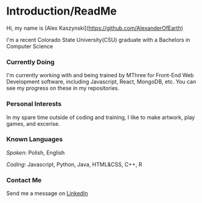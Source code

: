 # Introduction/ReadMe
  Hi, my name is (Alex Kaszynski](https://github.com/AlexanderOfEarth)
  
  I'm a recent Colorado State University(CSU) graduate with  a Bachelors in Computer Science

### Currently Doing
  I'm currently working with and being trained by MThree for Front-End Web Development software, including Javascript, React, MongoDB, etc.
  You can see my progress on these in my repositories.
  
### Personal Interests
  In my spare time outside of coding and training, I like to make artwork, play games, and excerise.
  
### Known Languages
  *Spoken*: Polish, English
  
  *Coding*: Javascript, Python, Java, HTML&CSS, C++, R
### Contact Me
  Send me a message on [LinkedIn](https://www.linkedin.com/in/alex-kaszynski-49ab83209/)

<!---
AlexanderOfEarth/AlexanderOfEarth is a ✨ special ✨ repository because its `README.md` (this file) appears on your GitHub profile.
You can click the Preview link to take a look at your changes.
--->
